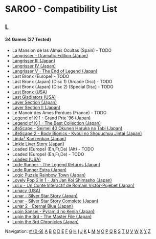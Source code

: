 # SAROO - Compatibility List

## L

#### 34 Games (27 Tested)

- La Mansion de las Almas Ocultas (Spain) - TODO
- [Langrisser - Dramatic Edition (Japan)](../../../Regions/Retails/Japan/T-2507G/01/README.md)
- [Langrisser III (Japan)](../../../Regions/Retails/Japan/T-2502G/01/README.md)
- [Langrisser IV (Japan)](../../../Regions/Retails/Japan/T-2505G/01/README.md)
- [Langrisser V - The End of Legend (Japan)](../../../Regions/Retails/Japan/T-2509G/01/README.md)
- Last Bronx (Europe) - TODO
- Last Bronx (Japan) (Disc 1) (Arcade Disc) - TODO
- Last Bronx (Japan) (Disc 2) (Special Disc) - TODO
- [Last Bronx (USA)](../../../Regions/Retails/USA/MK-81078/01/README.md)
- [Last Gladiators (USA)](../../../Regions/Retails/USA/T-4804H/01/README.md)
- [Layer Section (Japan)](../../../Regions/Retails/Japan/T-1101G/01/README.md)
- [Layer Section II (Japan)](../../../Regions/Retails/Japan/T-26409G/01/README.md)
- Le Manoir des Ames Perdues (France) - TODO
- [Legend of K-1 - Grand Prix '96 (Japan)](../../../Regions/Retails/Japan/T-7503G/01/README.md)
- [Legend of K-1 - The Best Collection (Japan)](../../../Regions/Retails/Japan/T-7501G/01/README.md)
- [LifeScape - Seimei 40 Okunen Haruka na Tabi (Japan)](../../../Regions/Retails/Japan/T-26405G/01/README.md)
- [LifeScape 2 - Body Bionics - Kyoui no Shouuchuu Jintai (Japan)](../../../Regions/Retails/Japan/T-26411G/01/README.md)
- [Linda³ Kanzenban (Japan)](../../../Regions/Retails/Japan/T-2112G/01/README.md)
- [Linkle Liver Story (Japan)](../../../Regions/Retails/Japan/GS-9055/01/README.md)
- Loaded (Europe) (En,Fr,De) (Alt) - TODO
- Loaded (Europe) (En,Fr,De) - TODO
- [Loaded (USA)](../../../Regions/Retails/USA/T-12519H/01/README.md)
- [Lode Runner - The Legend Returns (Japan)](../../../Regions/Retails/Japan/T-25101G/01/README.md)
- [Lode Runner Extra (Japan)](../../../Regions/Retails/Japan/T-25103G/01/README.md)
- [Logic Puzzle Rainbow Town (Japan)](../../../Regions/Retails/Japan/T-4303G/01/README.md)
- [Lovely Pop 2 in 1 - Jan Jan Koi Shimasho (Japan)](../../../Regions/Retails/Japan/T-5801G/01/README.md)
- [LuLu - Un Conte Interactif de Romain Victor-Pujebet (Japan)](../../../Regions/Retails/Japan/GS-9118/01/README.md)
- [Lunacy (USA)](../../../Regions/Retails/USA/T-14403H/01/README.md)
- [Lunar - Silver Star Story (Japan)](../../../Regions/Retails/Japan/T-27901G/01/README.md)
- [Lunar - Silver Star Story Complete (Japan)](../../../Regions/Retails/Japan/T-27904G/01/README.md)
- [Lunar 2 - Eternal Blue (Japan)](../../../Regions/Retails/Japan/T-27906G/01/README.md)
- [Lupin Sansei - Pyramid no Kenja (Japan)](../../../Regions/Retails/Japan/T-2004G/01/README.md)
- [Lupin the 3rd - The Master File (Japan)](../../../Regions/Retails/Japan/T-18801G/01/README.md)
- [Lupin the 3rd Chronicles (Japan)](../../../Regions/Retails/Japan/T-18804G/01/README.md)

Navigation:
[# (0-9)](./09.md) [A](./A.md) [B](./B.md) [C](./C.md) [D](./D.md) [E](./E.md) [F](./F.md) [G](./G.md) [H](./H.md) [I](./I.md) [J](./J.md) [K](./K.md) **L** [M](./M.md) [N](./N.md) [O](./O.md) [P](./P.md) [Q](./Q.md) [R](./R.md) [S](./S.md) [T](./T.md) [U](./U.md) [V](./V.md) [W](./W.md) [X](./X.md) [Y](./Y.md) [Z](./Z.md)
